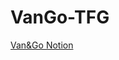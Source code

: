 # VanGo-TFG

[Van&Go Notion](https://www.notion.so/VAN-GO-1c7b15233c9a802baa7cc2e98e86e6cb#1c7b15233c9a80c2905aded1ef9c8cf2)

